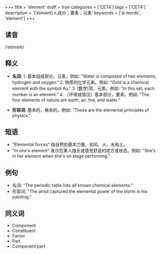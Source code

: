 +++
title = 'element'
draft = true
categories = ['CET4']
tags = ['CET4']
description = '[ˈelimənt] n.成分；要素；元素'
keywords = ['ai words', 'element']
+++

## 读音
/ˈelɪmənt/

## 释义
- **名词**: 1. 基本组成部分，元素。例如: "Water is composed of two elements, hydrogen and oxygen."
   2. 物质的化学元素。例如: "Gold is a chemical element with the symbol Au."
   3. (数学)项，元素。例如: "In this set, each number is an element."
   4. （环境或情况）基本部分，要素。例如: "The four elements of nature are earth, air, fire, and water."

- **形容词**: 基本的，根本的。例如: "These are the elemental principles of physics."

## 短语
- "Elemental forces" 指自然的基本力量，如风、火、水和土。
- "In one's element" 表示在某人擅长或感觉舒适的地方或状态。例如: "She's in her element when she's on stage performing."

## 例句
- 名词: "The periodic table lists all known chemical elements."
- 形容词: "The artist captured the elemental power of the storm in his painting."

## 同义词
- Component
- Constituent
- Factor
- Part
- Component part

